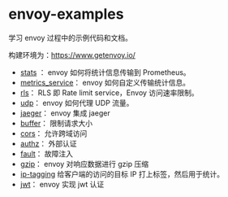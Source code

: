 
# envoy-examples

学习 envoy 过程中的示例代码和文档。

构建环境为：https://www.getenvoy.io/

- [stats](./stats) ： envoy 如何将统计信息传输到 Prometheus。 
- [metrics_service](./metrics_service)： envoy 如何自定义传输统计信息。
- [rls](./rls)： RLS 即 Rate limit service，Envoy 访问速率限制。
- [udp](./udp)： envoy 如何代理 UDP 流量。
- [jaeger](./jaeger)： envoy 集成 jaeger
- [buffer](./buffer)： 限制请求大小
- [cors](./cors)： 允许跨域访问
- [authz](./authz)： 外部认证
- [fault](./fault)： 故障注入
- [gzip](./gzip)： envoy 对响应数据进行 gzip 压缩
- [ip-tagging](./ip-tagging) 给客户端的访问的目标 IP 打上标签，然后用于统计。
- [jwt](./jwt)： envoy 实现 jwt 认证
